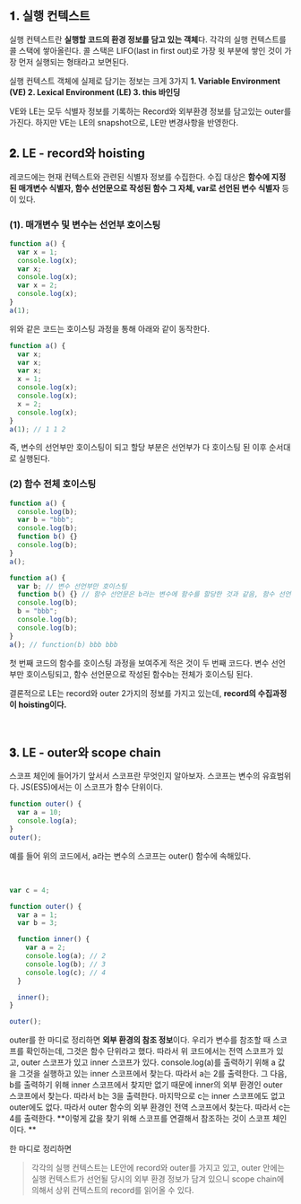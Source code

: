 ## 𝟏. 실행 컨텍스트

실행 컨텍스트란 **실행할 코드의 환경 정보를 담고 있는 객체**다.
각각의 실행 컨텍스트를 콜 스택에 쌓아올린다.
콜 스택은 LIFO(last in first out)로 가장 윗 부분에 쌓인 것이 가장 먼저 실행되는 형태라고 보면된다.

실행 컨텍스트 객체에 실제로 담기는 정보는 크게 3가지
**1. Variable Environment (VE) 2. Lexical Environment (LE) 3. this 바인딩**

VE와 LE는 모두 식별자 정보를 기록하는 Record와 외부환경 정보를 담고있는 outer를 가진다.
하지만 VE는 LE의 snapshot으로, LE만 변경사항을 반영한다.

## 𝟐. LE - record와 hoisting

레코드에는 현재 컨텍스트와 관련된 식별자 정보를 수집한다.
수집 대상은 **함수에 지정된 매개변수 식별자, 함수 선언문으로 작성된 함수 그 자체, var로 선언된 변수 식별자** 등이 있다.

### (1). 매개변수 및 변수는 선언부 호이스팅

```js
function a() {
  var x = 1;
  console.log(x);
  var x;
  console.log(x);
  var x = 2;
  console.log(x);
}
a(1);
```

위와 같은 코드는 호이스팅 과정을 통해 아래와 같이 동작한다.

```js
function a() {
  var x;
  var x;
  var x;
  x = 1;
  console.log(x);
  console.log(x);
  x = 2;
  console.log(x);
}
a(1); // 1 1 2
```

즉, 변수의 선언부만 호이스팅이 되고 할당 부분은 선언부가 다 호이스팅 된 이후 순서대로 실행된다.

### (2) 함수 전체 호이스팅

```js
function a() {
  console.log(b);
  var b = "bbb";
  console.log(b);
  function b() {}
  console.log(b);
}
a();

function a() {
  var b; // 변수 선언부만 호이스팅
  function b() {} // 함수 선언문은 b라는 변수에 함수를 할당한 것과 같음, 함수 선언문은 함수 전체가 호이스팅
  console.log(b);
  b = "bbb";
  console.log(b);
  console.log(b);
}
a(); // function(b) bbb bbb
```

첫 번째 코드의 함수를 호이스팅 과정을 보여주게 적은 것이 두 번째 코드다.
변수 선언부만 호이스팅되고, 함수 선언문으로 작성된 함수b는 전체가 호이스팅 된다.

결론적으로
LE는 record와 outer 2가지의 정보를 가지고 있는데, **record의 수집과정이 hoisting이다.**

<br>

## 𝟑. LE - outer와 scope chain

스코프 체인에 들어가기 앞서서 스코프란 무엇인지 알아보자.
스코프는 변수의 유효범위다. JS(ES5)에서는 이 스코프가 함수 단위이다.

```js
function outer() {
  var a = 10;
  console.log(a);
}
outer();
```

예를 들어 위의 코드에서, a라는 변수의 스코프는 outer() 함수에 속해있다.

<br>

```js
var c = 4;

function outer() {
  var a = 1;
  var b = 3;

  function inner() {
    var a = 2;
    console.log(a); // 2
    console.log(b); // 3
    console.log(c); // 4
  }

  inner();
}

outer();
```

outer를 한 마디로 정리하면 **외부 환경의 참조 정보**이다.
우리가 변수를 참조할 때 스코프를 확인하는데, 그것은 함수 단위라고 했다.
따라서 위 코드에서는 전역 스코프가 있고, outer 스코프가 있고 inner 스코프가 있다.
console.log(a)를 출력하기 위해 a 값을 그것을 실행하고 있는 inner 스코프에서 찾는다. 따라서 a는 2를 출력한다.
그 다음, b를 출력하기 위해 inner 스코프에서 찾지만 없기 때문에 inner의 외부 환경인 outer 스코프에서 찾는다. 따라서 b는 3을 출력한다.
마지막으로 c는 inner 스코프에도 없고 outer에도 없다. 따라서 outer 함수의 외부 환경인 전역 스코프에서 찾는다. 따라서 c는 4를 출력한다.
**이렇게 값을 찾기 위해 스코프를 연결해서 참조하는 것이 스코프 체인이다.
**

한 마디로 정리하면

> 각각의 실행 컨텍스트는 LE안에 record와 outer를 가지고 있고, outer 안에는 실행 컨텍스트가 선언될 당시의 외부 환경 정보가 담겨 있으니 scope chain에 의해서 상위 컨텍스트의 record를 읽어올 수 있다.
